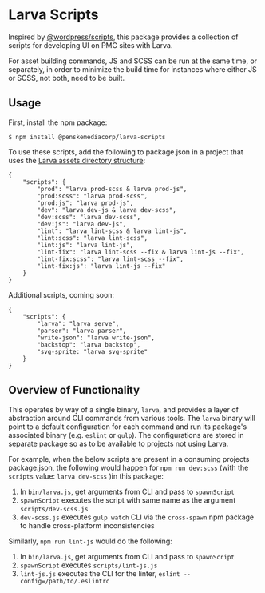 # Larva Scripts

Inspired by [@wordpress/scripts](https://github.com/WordPress/gutenberg/tree/master/packages/scripts), this package provides a collection of scripts for developing UI on PMC sites with Larva.

For asset building commands, JS and SCSS can be run at the same time, or separately, in order to minimize the build time for instances where either JS or SCSS, not both, need to be built.

## Usage

First, install the npm package:

```
$ npm install @penskemediacorp/larva-scripts
```

To use these scripts, add the following to package.json in a project that uses the [Larva assets directory structure](https://github.com/penske-media-corp/pmc-larva/tree/master/packages/larva#usage):

```
{
	"scripts": {
		"prod": "larva prod-scss & larva prod-js",
		"prod:scss": "larva prod-scss",
		"prod:js": "larva prod-js",
		"dev": "larva dev-js & larva dev-scss",
		"dev:scss": "larva dev-scss",
		"dev:js": "larva dev-js",
		"lint": "larva lint-scss & larva lint-js",
		"lint:scss": "larva lint-scss",
		"lint:js": "larva lint-js",
		"lint-fix": "larva lint-scss --fix & larva lint-js --fix",
		"lint-fix:scss": "larva lint-scss --fix",
		"lint-fix:js": "larva lint-js --fix"
	}
}
```

Additional scripts, coming soon:
```
{
	"scripts": {
 		"larva": "larva serve",
		"parser": "larva parser",
		"write-json": "larva write-json",
		"backstop": "larva backstop",
		"svg-sprite: "larva svg-sprite"
	}
}
```

## Overview of Functionality

This operates by way of a single binary, `larva`, and provides a layer of abstraction around CLI commands from various tools. The `larva` binary will point to a default configuration for each command and run its package's associated binary (e.g. `eslint` or `gulp`). The configurations are stored in separate package so as to be available to projects not using Larva.

For example, when the below scripts are present in a consuming projects package.json, the following would happen for `npm run dev:scss` (with the `scripts` value: `larva dev-scss` )in this package:
1. In `bin/larva.js`, get arguments from CLI and pass to `spawnScript`
2. `spawnScript` executes the script with same name as the argument `scripts/dev-scss.js`
3. `dev-scss.js` executes `gulp watch` CLI via the `cross-spawn` npm package to handle cross-platform inconsistencies

Similarly, `npm run lint-js` would do the following:
1. In `bin/larva.js`, get arguments from CLI and pass to `spawnScript`
2. `spawnScript` executes `scripts/lint-js.js`
3. `lint-js.js` executes the CLI for the linter, `eslint --config=/path/to/.eslintrc`

